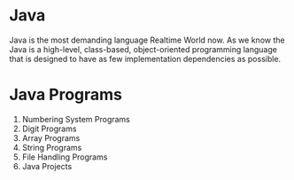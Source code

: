 # Java
Java is the most demanding language Realtime World now. As we know the Java is a high-level, class-based, object-oriented programming language that is designed to have as few implementation dependencies as possible.
# Java Programs
1. Numbering System Programs
2. Digit Programs
3. Array Programs
4. String Programs
5. File Handling Programs
6. Java Projects
